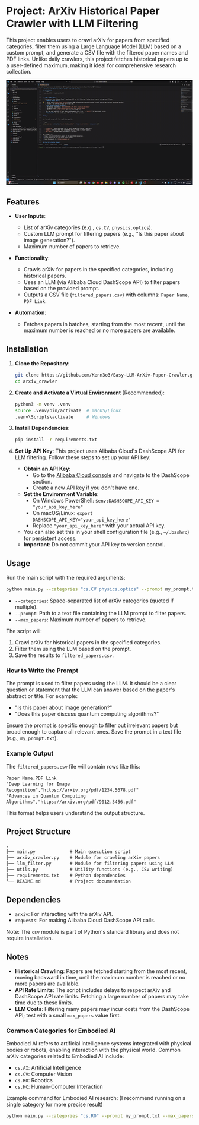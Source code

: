 # Project: ArXiv Historical Paper Crawler with LLM Filtering

This project enables users to crawl arXiv for papers from specified categories, filter them using a Large Language Model (LLM) based on a custom prompt, and generate a CSV file with the filtered paper names and PDF links. Unlike daily crawlers, this project fetches historical papers up to a user-defined maximum, making it ideal for comprehensive research collection.

![Demo GIF](Demo.gif)

## Features

- **User Inputs**:
  - List of arXiv categories (e.g., `cs.CV`, `physics.optics`).
  - Custom LLM prompt for filtering papers (e.g., "Is this paper about image generation?").
  - Maximum number of papers to retrieve.

- **Functionality**:
  - Crawls arXiv for papers in the specified categories, including historical papers.
  - Uses an LLM (via Alibaba Cloud DashScope API) to filter papers based on the provided prompt.
  - Outputs a CSV file (`filtered_papers.csv`) with columns: `Paper Name`, `PDF Link`.

- **Automation**:
  - Fetches papers in batches, starting from the most recent, until the maximum number is reached or no more papers are available.

## Installation

1. **Clone the Repository**:
   ```bash
   git clone https://github.com/Kenn3o3/Easy-LLM-ArXiv-Paper-Crawler.git
   cd arxiv_crawler
   ```

2. **Create and Activate a Virtual Environment** (Recommended):
   ```bash
   python3 -m venv .venv
   source .venv/bin/activate  # macOS/Linux
   .venv\Scripts\activate     # Windows
   ```

3. **Install Dependencies**:
   ```bash
   pip install -r requirements.txt
   ```

4. **Set Up API Key**:
   This project uses Alibaba Cloud's DashScope API for LLM filtering. Follow these steps to set up your API key:
   - **Obtain an API Key**:
     - Go to the [Alibaba Cloud console](https://www.alibabacloud.com/help/en/model-studio) and navigate to the DashScope section.
     - Create a new API key if you don't have one.
   - **Set the Environment Variable**:
     - On Windows PowerShell: `$env:DASHSCOPE_API_KEY = "your_api_key_here"`
     - On macOS/Linux: `export DASHSCOPE_API_KEY="your_api_key_here"`
     - Replace `"your_api_key_here"` with your actual API key.
   - You can also set this in your shell configuration file (e.g., `~/.bashrc`) for persistent access.
   - **Important**: Do not commit your API key to version control.

## Usage

Run the main script with the required arguments:

```bash
python main.py --categories "cs.CV physics.optics" --prompt my_prompt.txt --max_papers 100
```

- `--categories`: Space-separated list of arXiv categories (quoted if multiple).
- `--prompt`: Path to a text file containing the LLM prompt to filter papers.
- `--max_papers`: Maximum number of papers to retrieve.

The script will:
1. Crawl arXiv for historical papers in the specified categories.
2. Filter them using the LLM based on the prompt.
3. Save the results to `filtered_papers.csv`.

### How to Write the Prompt

The prompt is used to filter papers using the LLM. It should be a clear question or statement that the LLM can answer based on the paper's abstract or title. For example:
- "Is this paper about image generation?"
- "Does this paper discuss quantum computing algorithms?"

Ensure the prompt is specific enough to filter out irrelevant papers but broad enough to capture all relevant ones. Save the prompt in a text file (e.g., `my_prompt.txt`).

### Example Output

The `filtered_papers.csv` file will contain rows like this:

```
Paper Name,PDF Link
"Deep Learning for Image Recognition","https://arxiv.org/pdf/1234.5678.pdf"
"Advances in Quantum Computing Algorithms","https://arxiv.org/pdf/9012.3456.pdf"
```

This format helps users understand the output structure.

## Project Structure

```
.
├── main.py             # Main execution script
├── arxiv_crawler.py    # Module for crawling arXiv papers
├── llm_filter.py       # Module for filtering papers using LLM
├── utils.py            # Utility functions (e.g., CSV writing)
├── requirements.txt    # Python dependencies
└── README.md           # Project documentation
```

## Dependencies

- `arxiv`: For interacting with the arXiv API.
- `requests`: For making Alibaba Cloud DashScope API calls.

Note: The `csv` module is part of Python's standard library and does not require installation.

## Notes

- **Historical Crawling**: Papers are fetched starting from the most recent, moving backward in time, until the maximum number is reached or no more papers are available.
- **API Rate Limits**: The script includes delays to respect arXiv and DashScope API rate limits. Fetching a large number of papers may take time due to these limits.
- **LLM Costs**: Filtering many papers may incur costs from the DashScope API; test with a small `max_papers` value first.

### Common Categories for Embodied AI

Embodied AI refers to artificial intelligence systems integrated with physical bodies or robots, enabling interaction with the physical world. Common arXiv categories related to Embodied AI include:
- `cs.AI`: Artificial Intelligence
- `cs.CV`: Computer Vision
- `cs.RO`: Robotics
- `cs.HC`: Human-Computer Interaction

Example command for Embodied AI research: (I recommend running on a single category for more precise result)
```bash
python main.py --categories "cs.RO" --prompt my_prompt.txt --max_papers 10
```